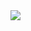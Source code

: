 <img align="right" src="https://github-readme-stats.vercel.app/api?username=GengGoded&show_icons=true&icon_color=0366d6&theme=dark" />
